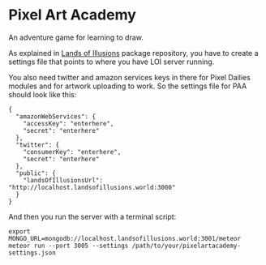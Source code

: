 # Pixel Art Academy

An adventure game for learning to draw.

As explained in [Lands of Illusions](https://github.com/Retronator/Lands-of-Illusions) package repository, you have to create a settings file that points to where you have LOI server running.

You also need twitter and amazon services keys in there for Pixel Dailies modules and for artwork uploading to work. So the settings file for PAA should look like this:

```
{
  "amazonWebServices": {
    "accessKey": "enterhere",
    "secret": "enterhere"
  },
  "twitter": {
    "consumerKey": "enterhere",
    "secret": "enterhere"
  },
  "public": {
    "landsOfIllusionsUrl": "http://localhost.landsofillusions.world:3000"
  }
}
```

And then you run the server with a terminal script:

```
export MONGO_URL=mongodb://localhost.landsofillusions.world:3001/meteor
meteor run --port 3005 --settings /path/to/your/pixelartacademy-settings.json
```
